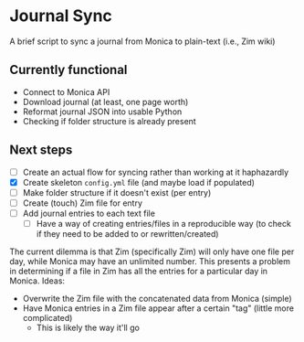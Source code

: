 # Journal Sync
A brief script to sync a journal from Monica to plain-text (i.e., Zim wiki)

## Currently functional
- Connect to Monica API 
- Download journal (at least, one page worth)
- Reformat journal JSON into usable Python
- Checking if folder structure is already present

## Next steps
- [ ] Create an actual flow for syncing rather than working at it haphazardly
- [x] Create skeleton `config.yml` file (and maybe load if populated)
- [ ] Make folder structure if it doesn't exist (per entry)
- [ ] Create (touch) Zim file for entry
- [ ] Add journal entries to each text file
  - [ ] Have a way of creating entries/files in a reproducible way (to check if they need to be added to or rewritten/created)

The current dilemma is that Zim (specifically Zim) will only have one file per day, while Monica may have an unlimited number.
This presents a problem in determining if a file in Zim has all the entries for a particular day in Monica.
Ideas:
- Overwrite the Zim file with the concatenated data from Monica (simple)
- Have Monica entries in a Zim file appear after a certain "tag" (little more complicated)
  - This is likely the way it'll go